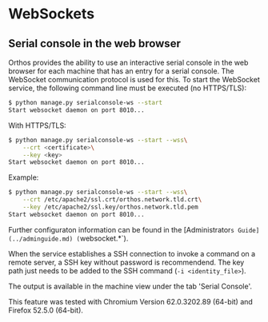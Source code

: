# WebSockets

## Serial console in the web browser

Orthos provides the ability to use an interactive serial console in the web browser for each machine
that has an entry for a serial console. The WebSocket communication protocol is used for this.
To start the WebSocket service, the following command line must be executed (no HTTPS/TLS):

```sh
$ python manage.py serialconsole-ws --start
Start websocket daemon on port 8010...
```

With HTTPS/TLS:

```sh
$ python manage.py serialconsole-ws --start --wss\
    --crt <certificate>\
    --key <key>
Start websocket daemon on port 8010...
```

Example:

```sh
$ python manage.py serialconsole-ws --start --wss\
    --crt /etc/apache2/ssl.crt/orthos.network.tld.crt\
    --key /etc/apache2/ssl.key/orthos.network.tld.pem
Start websocket daemon on port 8010...
```

Further configuraton information can be found in the [Administrator`s Guide](../adminguide.md)
(`websocket.*`).

When the service establishes a SSH connection to invoke a command on a remote
server, a SSH key without password is recommendend. The key path just needs to
be added to the SSH command (`-i <identity_file>`).

The output is available in the machine view under the tab 'Serial Console'.

This feature was tested with Chromium Version 62.0.3202.89 (64-bit) and
Firefox 52.5.0 (64-bit).

